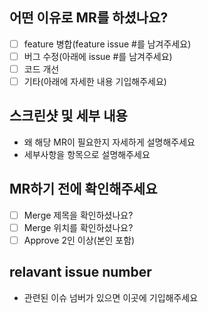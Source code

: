 ## 어떤 이유로 MR를 하셨나요?
- [ ] feature 병합(feature issue #를 남겨주세요)
- [ ] 버그 수정(아래에 issue #를 남겨주세요)
- [ ] 코드 개선
- [ ] 기타(아래에 자세한 내용 기입해주세요)

## 스크린샷 및 세부 내용 
- 왜 해당 MR이 필요한지 자세하게 설명해주세요
- 세부사항을 항목으로 설명해주세요

## MR하기 전에 확인해주세요
- [ ] Merge 제목을 확인하셨나요?
- [ ] Merge 위치를 확인하셨나요?
- [ ] Approve 2인 이상(본인 포함)

## relavant issue number
- 관련된 이슈 넘버가 있으면 이곳에 기입해주세요
